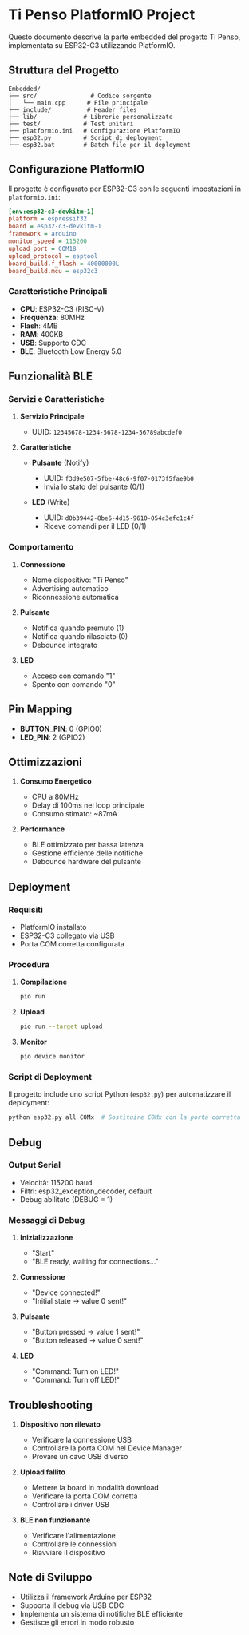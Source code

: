 # Ti Penso PlatformIO Project

Questo documento descrive la parte embedded del progetto Ti Penso, implementata su ESP32-C3 utilizzando PlatformIO.

## Struttura del Progetto

```
Embedded/
├── src/               # Codice sorgente
│   └── main.cpp      # File principale
├── include/          # Header files
├── lib/             # Librerie personalizzate
├── test/            # Test unitari
├── platformio.ini   # Configurazione PlatformIO
├── esp32.py         # Script di deployment
└── esp32.bat        # Batch file per il deployment
```

## Configurazione PlatformIO

Il progetto è configurato per ESP32-C3 con le seguenti impostazioni in `platformio.ini`:

```ini
[env:esp32-c3-devkitm-1]
platform = espressif32
board = esp32-c3-devkitm-1
framework = arduino
monitor_speed = 115200
upload_port = COM18
upload_protocol = esptool
board_build.f_flash = 40000000L
board_build.mcu = esp32c3
```

### Caratteristiche Principali

- **CPU**: ESP32-C3 (RISC-V)
- **Frequenza**: 80MHz
- **Flash**: 4MB
- **RAM**: 400KB
- **USB**: Supporto CDC
- **BLE**: Bluetooth Low Energy 5.0

## Funzionalità BLE

### Servizi e Caratteristiche

1. **Servizio Principale**
   - UUID: `12345678-1234-5678-1234-56789abcdef0`

2. **Caratteristiche**
   - **Pulsante** (Notify)
     - UUID: `f3d9e507-5fbe-48c6-9f07-0173f5fae9b0`
     - Invia lo stato del pulsante (0/1)
   
   - **LED** (Write)
     - UUID: `d0b39442-8be6-4d15-9610-054c3efc1c4f`
     - Riceve comandi per il LED (0/1)

### Comportamento

1. **Connessione**
   - Nome dispositivo: "Ti Penso"
   - Advertising automatico
   - Riconnessione automatica

2. **Pulsante**
   - Notifica quando premuto (1)
   - Notifica quando rilasciato (0)
   - Debounce integrato

3. **LED**
   - Acceso con comando "1"
   - Spento con comando "0"

## Pin Mapping

- **BUTTON_PIN**: 0 (GPIO0)
- **LED_PIN**: 2 (GPIO2)

## Ottimizzazioni

1. **Consumo Energetico**
   - CPU a 80MHz
   - Delay di 100ms nel loop principale
   - Consumo stimato: ~87mA

2. **Performance**
   - BLE ottimizzato per bassa latenza
   - Gestione efficiente delle notifiche
   - Debounce hardware del pulsante

## Deployment

### Requisiti

- PlatformIO installato
- ESP32-C3 collegato via USB
- Porta COM corretta configurata

### Procedura

1. **Compilazione**
   ```bash
   pio run
   ```

2. **Upload**
   ```bash
   pio run --target upload
   ```

3. **Monitor**
   ```bash
   pio device monitor
   ```

### Script di Deployment

Il progetto include uno script Python (`esp32.py`) per automatizzare il deployment:

```bash
python esp32.py all COMx  # Sostituire COMx con la porta corretta
```

## Debug

### Output Serial

- Velocità: 115200 baud
- Filtri: esp32_exception_decoder, default
- Debug abilitato (DEBUG = 1)

### Messaggi di Debug

1. **Inizializzazione**
   - "Start"
   - "BLE ready, waiting for connections..."

2. **Connessione**
   - "Device connected!"
   - "Initial state -> value 0 sent!"

3. **Pulsante**
   - "Button pressed -> value 1 sent!"
   - "Button released -> value 0 sent!"

4. **LED**
   - "Command: Turn on LED!"
   - "Command: Turn off LED!"

## Troubleshooting

1. **Dispositivo non rilevato**
   - Verificare la connessione USB
   - Controllare la porta COM nel Device Manager
   - Provare un cavo USB diverso

2. **Upload fallito**
   - Mettere la board in modalità download
   - Verificare la porta COM corretta
   - Controllare i driver USB

3. **BLE non funzionante**
   - Verificare l'alimentazione
   - Controllare le connessioni
   - Riavviare il dispositivo

## Note di Sviluppo

- Utilizza il framework Arduino per ESP32
- Supporta il debug via USB CDC
- Implementa un sistema di notifiche BLE efficiente
- Gestisce gli errori in modo robusto 